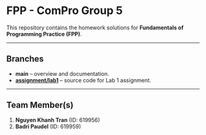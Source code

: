 # FPP - ComPro Group 5

This repository contains the homework solutions for **Fundamentals of Programming Practice (FPP)**.

---

## Branches
- **main** – overview and documentation.  
- **[assignment/lab1](https://github.com/badripaudel77/CS390_FPP/tree/assignment/lab1)** – source code for Lab 1 assignment.  

---

## Team Member(s)
1. **Nguyen Khanh Tran** (ID: 619956)  
2. **Badri Paudel** (ID: 619959)  
